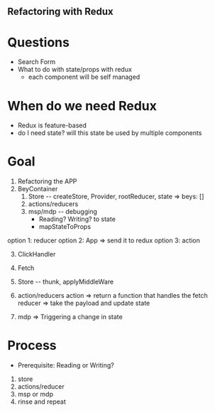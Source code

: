 ## Refactoring with Redux

# Questions

- Search Form
- What to do with state/props with redux
    - each component will be self managed 


# When do we need Redux
- Redux is feature-based
- do I need state? will this state be used by multiple components 

# Goal

1. Refactoring the APP 
2. BeyContainer
    1. Store -- createStore, Provider, rootReducer, state => beys: []
    2. actions/reducers
    3. msp/mdp -- debugging 
        - Reading? Writing? to state 
        - mapStateToProps

option 1: reducer
option 2: App => send it to redux 
option 3: action 








3. ClickHandler 
4. Fetch 

1. Store -- thunk, applyMiddleWare
2. action/reducers
    action => return a function that handles the fetch
    reducer => take the payload and update state 
3. mdp => Triggering a change in state 


# Process
- Prerequisite: Reading or Writing? 
1. store
2. actions/reducer
3. msp or mdp
4. rinse and repeat
